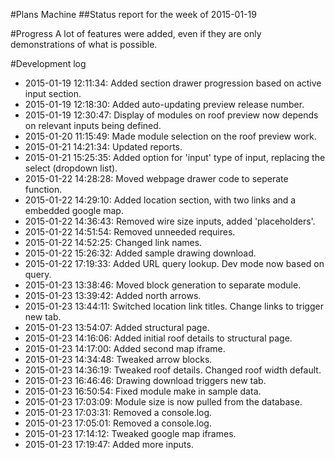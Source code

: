 #Plans Machine
##Status report for the week of 2015-01-19

#Progress
A lot of features were added, even if they are only demonstrations of what is possible.

#Development log
* 2015-01-19 12:11:34: Added section drawer progression based on active input section.
* 2015-01-19 12:18:30: Added auto-updating preview release number.
* 2015-01-19 12:30:47: Display of modules on roof preview now depends on relevant inputs being defined.
* 2015-01-20 11:15:49: Made module selection on the roof preview work.
* 2015-01-21 14:21:34: Updated reports.
* 2015-01-21 15:25:35: Added option for 'input' type of input, replacing the select (dropdown list).
* 2015-01-22 14:28:28: Moved webpage drawer code to seperate function.
* 2015-01-22 14:29:10: Added location section, with two links and a embedded google map.
* 2015-01-22 14:36:43: Removed wire size inputs, added 'placeholders'.
* 2015-01-22 14:51:54: Removed unneeded requires.
* 2015-01-22 14:52:25: Changed link names.
* 2015-01-22 15:26:32: Added sample drawing download.
* 2015-01-22 17:19:33: Added URL query lookup. Dev mode now based on query.
* 2015-01-23 13:38:46: Moved block generation to separate module.
* 2015-01-23 13:39:42: Added north arrows.
* 2015-01-23 13:44:11: Switched location link titles. Change links to trigger new tab.
* 2015-01-23 13:54:07: Added structural page.
* 2015-01-23 14:16:06: Added initial roof details to structural page.
* 2015-01-23 14:17:00: Added second map iframe.
* 2015-01-23 14:34:48: Tweaked arrow blocks.
* 2015-01-23 14:36:19: Tweaked roof details. Changed roof width default.
* 2015-01-23 16:46:46: Drawing download triggers new tab.
* 2015-01-23 16:50:54: Fixed module make in sample data.
* 2015-01-23 17:03:09: Module size is now pulled from the database.
* 2015-01-23 17:03:31: Removed a console.log.
* 2015-01-23 17:05:01: Removed a console.log.
* 2015-01-23 17:14:12: Tweaked google map iframes.
* 2015-01-23 17:19:47: Added more inputs.
